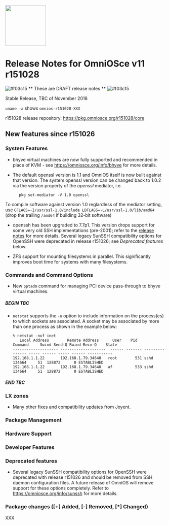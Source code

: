 <a href="https://omniosce.org">
<img src="https://omniosce.org/OmniOSce_logo.svg" height="128">
</a>

# Release Notes for OmniOSce v11 r151028
![#f03c15](https://placehold.it/15/f03c15/000000?text=+) ** These are DRAFT release notes ** ![#f03c15](https://placehold.it/15/f03c15/000000?text=+)

Stable Release, TBC of November 2018

`uname -a` shows `omnios-r151028-XXX`

r151028 release repository: https://pkg.omniosce.org/r151028/core

## New features since r151026

### System Features

* bhyve virtual machines are now fully supported and recommended in place of
  KVM - see <https://omniosce.org/info/bhyve> for more details.

* The default openssl version is 1.1 and OmniOS itself is now built against
  that version. The system openssl version can be changed back to 1.0.2 via
  the version property of the _openssl_ mediator, i.e.
```
      pkg set-mediator -V 1.0 openssl
```
  To compile software against version 1.0 reglardless of the mediator setting,
  use `CFLAGS=-I/usr/ssl-1.0/include LDFLAGS=-L/usr/ssl-1.0/lib/amd64`
  (drop the trailing `/amd64` if building 32-bit software)

* openssh has been upgraded to 7.7p1. This version drops support for some
  very old SSH implementations (pre-2001);
  refer to the [release notes](https://www.openssh.com/txt/release-7.7)
  for more details. Several legacy SunSSH compatibility options for OpenSSH
  were deprecated in release r151026; see *Deprecated features* below.

* ZFS support for mounting filesystems in parallel. This significantly
  improves boot time for systems with many filesystems.

### Commands and Command Options

* New `pptadm` command for managing PCI device pass-through to bhyve virtual
  machines.

##### BEGIN TBC
* `netstat` supports the `-u` option to include information on the process(es)
  to which sockets are associated. A socket may be associated by more than
  one process as shown in the example below:
  ```
  % netstat -nuf inet
     Local Address        Remote Address      User    Pid       Command     Swind Send-Q Rwind Recv-Q    State
  -------------------- --------------------  ------ ------- --------------- ----- ------ ----- ------ -----------
  192.168.1.1.22       192.168.1.79.34640   root        531 sshd           134664     51  128872      0 ESTABLISHED
  192.168.1.1.22       192.168.1.79.34640   af          533 sshd           134664     51  128872      0 ESTABLISHED
  ```
##### END TBC

### LX zones

* Many other fixes and compatibility updates from Joyent.

### Package Management

### Hardware Support

### Developer Features

### Deprecated features

* Several legacy SunSSH compatibility options for OpenSSH were deprecated
  with release r151026 and should be removed from SSH daemon configuration
  files. A future release of OmniOS will remove support for these options
  completely. Refer to <https://omniosce.org/info/sunssh> for more details.

### Package changes ([+] Added, [-] Removed, [\*] Changed)

XXX

